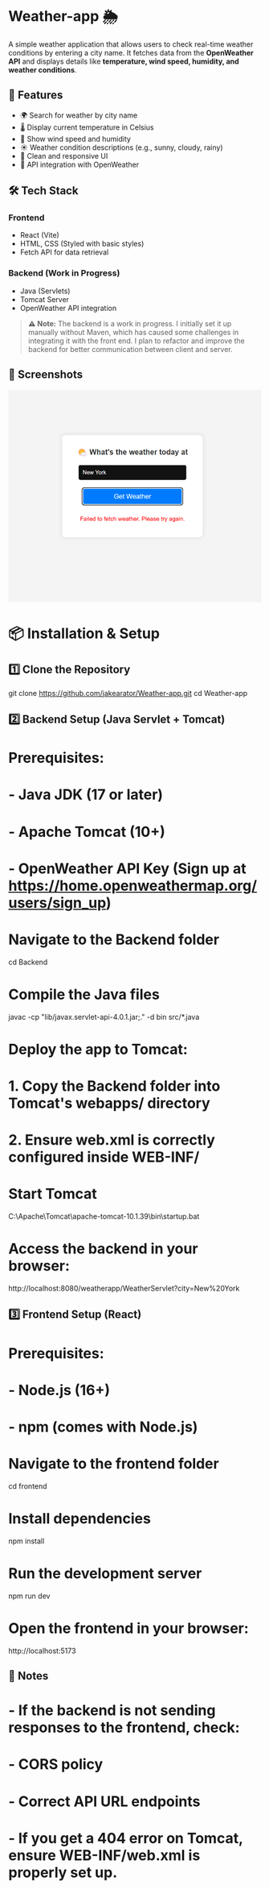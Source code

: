 # Weather-app 🌦

A simple weather application that allows users to check real-time weather conditions by entering a city name. It fetches data from the **OpenWeather API** and displays details like **temperature, wind speed, humidity, and weather conditions**.

## 🚀 Features

- 🌍 Search for weather by city name
- 🌡️ Display current temperature in Celsius
- 💨 Show wind speed and humidity
- ☀️ Weather condition descriptions (e.g., sunny, cloudy, rainy)
- 🎨 Clean and responsive UI
- 🔗 API integration with OpenWeather

## 🛠️ Tech Stack

### **Frontend**
- React (Vite)
- HTML, CSS (Styled with basic styles)
- Fetch API for data retrieval

### **Backend (Work in Progress)**
- Java (Servlets)
- Tomcat Server
- OpenWeather API integration

> **⚠️ Note:** The backend is a work in progress. I initially set it up manually without Maven, which has caused some challenges in integrating it with the front end. I plan to refactor and improve the backend for better communication between client and server.

## 📸 Screenshots
![Weather App Screenshot](frontend/public/screenshots/Screenshot%202025-03-16%20234101.png)



# 📦 Installation & Setup

## 1️⃣ Clone the Repository
git clone https://github.com/jakearator/Weather-app.git
cd Weather-app

## 2️⃣ Backend Setup (Java Servlet + Tomcat)

# Prerequisites:
# - Java JDK (17 or later)
# - Apache Tomcat (10+)
# - OpenWeather API Key (Sign up at https://home.openweathermap.org/users/sign_up)

# Navigate to the Backend folder
cd Backend

# Compile the Java files
javac -cp "lib/javax.servlet-api-4.0.1.jar;." -d bin src/*.java

# Deploy the app to Tomcat:
# 1. Copy the Backend folder into Tomcat's webapps/ directory
# 2. Ensure web.xml is correctly configured inside WEB-INF/

# Start Tomcat
C:\Apache\Tomcat\apache-tomcat-10.1.39\bin\startup.bat

# Access the backend in your browser:
http://localhost:8080/weatherapp/WeatherServlet?city=New%20York

## 3️⃣ Frontend Setup (React)

# Prerequisites:
# - Node.js (16+)
# - npm (comes with Node.js)

# Navigate to the frontend folder
cd frontend

# Install dependencies
npm install

# Run the development server
npm run dev

# Open the frontend in your browser:
http://localhost:5173

## 🌟 Notes
# - If the backend is not sending responses to the frontend, check:
#   - CORS policy
#   - Correct API URL endpoints
# - If you get a 404 error on Tomcat, ensure WEB-INF/web.xml is properly set up.




